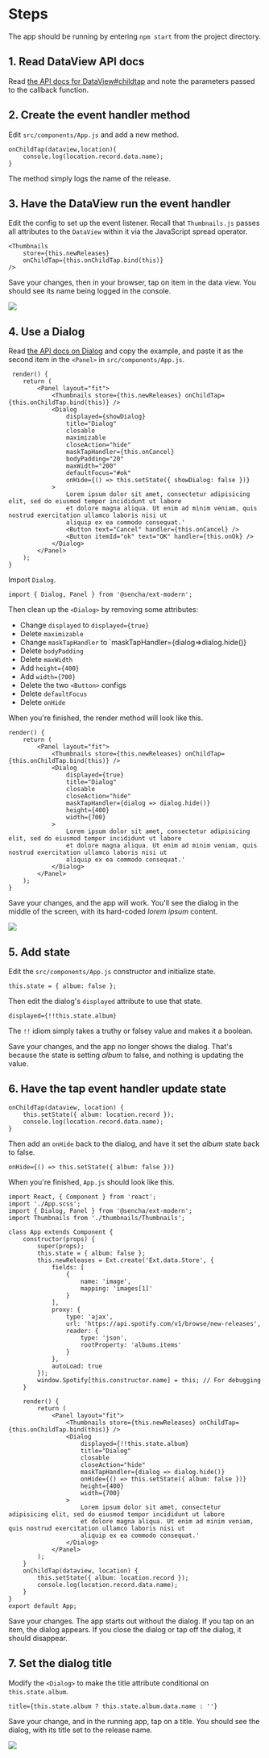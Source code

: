 # Steps

The app should be running
by entering `npm start` from the project directory.


## 1. Read DataView API docs

Read <a href="https://docs.sencha.com/extjs/7.0.0/modern/Ext.dataview.DataView.html#event-childtap" target="_blank">the API docs for DataView#childtap</a>
and note the parameters passed to the callback
function.


## 2. Create the event handler method

Edit `src/components/App.js` and add a new method.

    onChildTap(dataview,location){
        console.log(location.record.data.name);
    }

The method simply logs the name of the release.

## 3. Have the DataView run the event handler

Edit the <Thumbnails> config to set up the
event listener. Recall that `Thumbnails.js`
passes all attributes to the `DataView` within
it via the JavaScript spread operator.


    <Thumbnails
        store={this.newReleases}
        onChildTap={this.onChildTap.bind(this)}
    />

Save your changes, then in your browser, tap
on item in the data view. You should see its
name being logged in the console.


 ![](https://s3.amazonaws.com/media-p.slid.es/uploads/811981/images/6542654/SpotifyShowAlbumDetailsConsoleLog.png)

 ## 4. Use a Dialog

 Read <a href="https://docs.sencha.com/extreact/7.0.0/modern/Ext.Dialog.html" target="_blank">the API docs on Dialog</a> and copy the
 example, and paste it as the second item in the
 `<Panel>` in `src/components/App.js`.

     render() {
        return (
            <Panel layout="fit">
                <Thumbnails store={this.newReleases} onChildTap={this.onChildTap.bind(this)} />
                <Dialog
                    displayed={showDialog}
                    title="Dialog"
                    closable
                    maximizable
                    closeAction="hide"
                    maskTapHandler={this.onCancel}
                    bodyPadding="20"
                    maxWidth="200"
                    defaultFocus="#ok"
                    onHide={() => this.setState({ showDialog: false })}
                >
                    Lorem ipsum dolor sit amet, consectetur adipisicing elit, sed do eiusmod tempor incididunt ut labore
                    et dolore magna aliqua. Ut enim ad minim veniam, quis nostrud exercitation ullamco laboris nisi ut
                    aliquip ex ea commodo consequat.'
                    <Button text="Cancel" handler={this.onCancel} />
                    <Button itemId="ok" text="OK" handler={this.onOk} />
                </Dialog>
            </Panel>
        );
    }

Import `Dialog`.

    import { Dialog, Panel } from '@sencha/ext-modern';

Then clean up the `<Dialog>` by removing some attributes:
- Change `displayed` to `displayed={true}`
- Delete `maximizable`
- Change `maskTapHandler` to `maskTapHandler={dialog=>dialog.hide()}
- Delete `bodyPadding`
- Delete `maxWidth`
- Add `height={400}`
- Add `width={700}`
- Delete the two `<Button>` configs
- Delete `defaultFocus`
- Delete `onHide`

When you're finished, the render method will look like this.

    render() {
        return (
            <Panel layout="fit">
                <Thumbnails store={this.newReleases} onChildTap={this.onChildTap.bind(this)} />
                <Dialog
                    displayed={true}
                    title="Dialog"
                    closable
                    closeAction="hide"
                    maskTapHandler={dialog => dialog.hide()}
                    height={400}
                    width={700}
                >
                    Lorem ipsum dolor sit amet, consectetur adipisicing elit, sed do eiusmod tempor incididunt ut labore
                    et dolore magna aliqua. Ut enim ad minim veniam, quis nostrud exercitation ullamco laboris nisi ut
                    aliquip ex ea commodo consequat.'
                </Dialog>
            </Panel>
        );
    }

Save your changes, and the app will work. You'll
see the dialog in the middle of the screen, with
its hard-coded *lorem ipsum* content.

![](https://s3.amazonaws.com/media-p.slid.es/uploads/811981/images/6542668/SpotifyShowAlbumDetailsInitialDialog.png)

## 5. Add state

Edit the `src/components/App.js` constructor and
initialize state.

    this.state = { album: false };

Then edit the dialog's `displayed` attribute
to use that state.

    displayed={!!this.state.album}

The `!!` idiom simply takes a truthy or
falsey value and makes it a boolean.

Save your changes, and the app no longer shows
the dialog. That's because the state is
setting *album* to false, and nothing is updating
the value.

## 6. Have the tap event handler update state

    onChildTap(dataview, location) {
        this.setState({ album: location.record });
        console.log(location.record.data.name);
    }

Then add an `onHide` back to the dialog, and
have it set the *album* state back to false.

    onHide={() => this.setState({ album: false })}

When you're finished, `App.js` should look like this.

    import React, { Component } from 'react';
    import './App.scss';
    import { Dialog, Panel } from '@sencha/ext-modern';
    import Thumbnails from './thumbnails/Thumbnails';

    class App extends Component {
        constructor(props) {
            super(props);
            this.state = { album: false };
            this.newReleases = Ext.create('Ext.data.Store', {
                fields: [
                    {
                        name: 'image',
                        mapping: 'images[1]'
                    }
                ],
                proxy: {
                    type: 'ajax',
                    url: 'https://api.spotify.com/v1/browse/new-releases',
                    reader: {
                        type: 'json',
                        rootProperty: 'albums.items'
                    }
                },
                autoLoad: true
            });
            window.Spotify[this.constructor.name] = this; // For debugging
        }

        render() {
            return (
                <Panel layout="fit">
                    <Thumbnails store={this.newReleases} onChildTap={this.onChildTap.bind(this)} />
                    <Dialog
                        displayed={!!this.state.album}
                        title="Dialog"
                        closable
                        closeAction="hide"
                        maskTapHandler={dialog => dialog.hide()}
                        onHide={() => this.setState({ album: false })}
                        height={400}
                        width={700}
                    >
                        Lorem ipsum dolor sit amet, consectetur adipisicing elit, sed do eiusmod tempor incididunt ut labore
                        et dolore magna aliqua. Ut enim ad minim veniam, quis nostrud exercitation ullamco laboris nisi ut
                        aliquip ex ea commodo consequat.'
                    </Dialog>
                </Panel>
            );
        }
        onChildTap(dataview, location) {
            this.setState({ album: location.record });
            console.log(location.record.data.name);
        }
    }
    export default App;

Save your changes. The app starts out
without the dialog. If you tap on an item,
the dialog appears. If you close the dialog
or tap off the dialog, it should disappear.


## 7. Set the dialog title

Modify the `<Dialog>` to make the title
attribute conditional on `this.state.album`.

    title={this.state.album ? this.state.album.data.name : ''}

Save your change, and in the running app, tap
on a title. You should see the dialog, with its
title set to the release name.

![](https://s3.amazonaws.com/media-p.slid.es/uploads/811981/images/6544099/SpotifyTitle.png)
